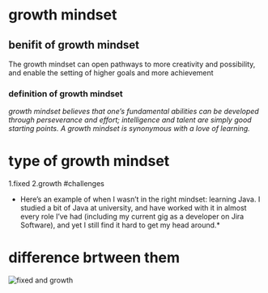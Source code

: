 # growth mindset
## benifit of growth mindset
The growth mindset can open pathways to more creativity and possibility, and enable the setting of higher goals and more achievement
### definition of growth mindset
*growth mindset believes that one’s fundamental abilities can be developed through perseverance and effort; intelligence and talent are simply good starting points. A growth mindset is synonymous with a love of learning.*
# type of growth mindset
1.fixed 
2.growth
#challenges 
* Here’s an example of when I wasn’t in the right mindset: learning Java. I studied a bit of Java at university, and have worked with it in almost every role I’ve had (including my current gig as a developer on Jira Software), and yet I still find it hard to get my head around.*
# difference brtween them 
![fixed and growth](https://i2.wp.com/www.brainpickings.org/wp-content/uploads/2012/04/taschen_informationgraphics10.jpg?w=680&ssl=1)
